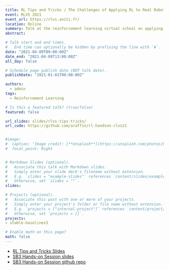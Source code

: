 ```yaml
---
title: RL Tips and Tricks / The Challenges of Applying RL to Real Robots
event: RLVS 2021
event_url: https://rlvs.aniti.fr/
location: Online
summary: Talk at the reinforcement learning virtual school on applying RL in practice and hands-on session with Stable-Baselines3.
abstract:

# Talk start and end times.
#   End time can optionally be hidden by prefixing the line with `#`.
date: "2021-04-09T09:00:00Z"
date_end: "2021-04-09T13:00:00Z"
all_day: false

# Schedule page publish date (NOT talk date).
publishDate: "2021-01-01T00:08:00Z"

authors:
  - admin
tags:
  - Reinforcement Learning

# Is this a featured talk? (true/false)
featured: false

url_slides: slides/rlvs-tips-tricks/
url_code: https://github.com/araffin/rl-handson-rlvs21


#image:
#  caption: 'Image credit: [**Unsplash**](https://unsplash.com/photos/bzdhc5b3Bxs)'
#  focal_point: Right


# Markdown Slides (optional).
#   Associate this talk with Markdown slides.
#   Simply enter your slide deck's filename without extension.
#   E.g. `slides = "example-slides"` references `content/slides/example-slides.md`.
#   Otherwise, set `slides = ""`.
slides:

# Projects (optional).
#   Associate this post with one or more of your projects.
#   Simply enter your project's folder or file name without extension.
#   E.g. `projects = ["internal-project"]` references `content/project/deep-learning/index.md`.
#   Otherwise, set `projects = []`.
projects:
- stable-baselines3

# Enable math on this page?
math: false
---
```


- [RL Tips and Tricks Slides](https://araffin.github.io/slides/rlvs-tips-tricks/)
- [SB3 Hands-on Session slides](https://araffin.github.io/slides/rlvs-sb3-handson/)
- [SB3 Hands-on Session github repo](https://github.com/araffin/rl-handson-rlvs21)
